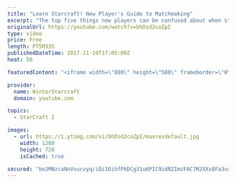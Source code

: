 ```yaml
---
title: "Learn Starcraft! New Player's Guide to Matchmaking"
excerpt: "The top five things new players can be confused about when starting off playing Starcraft 2!"
originalUrl: https://youtube.com/watch?v=bhDsd2coZpI
type: video
price: Free
length: PT5M33S
publishedDateTime: 2017-11-19T17:05:00Z
heat: 50

featuredContent: "<iframe width=\"800\" height=\"500\" frameborder=\"0\" src=\"https://www.youtube.com/embed/bhDsd2coZpI\" allow=\"accelerometer; autoplay; encrypted-media; gyroscope; picture-in-picture\" allowfullscreen></iframe>"

provider:
  name: WinterStarcraft
  domain: youtube.com

topics:
  - StarCraft 2

images:
  - url: https://i.ytimg.com/vi/bhDsd2coZpI/maxresdefault.jpg
    width: 1280
    height: 720
    isCached: true

secured: "be2MNzcaNnVvucvyq/iQiI6ihfPhDCg31u6PIC9idRZImzFAC7M2XXx8Fa3vaBXZT+Xp2xOF07SabtmvpEEqe8/keWUOujMOVozoYzzLBRCiIgu1I3IOFE5nqD7FRU0YB/s1aH1BO5S5LXdMoc0VLa5nMVbgjGdPdcWSeHbWNBlMwjFt64as0ZFCSu1Dhs5llDOpV6AK5D3rq03n14uAjxV5k9u70yGW0PTdFdXMiRpvNQ7k2qR/slkPabziCP3RVAAcrZYXinryMTsZxlVxlTY/SAOEpxW80kcpDfmMFD9hOkxJZRdgL5dUOoZwXKp/mdpwO3VBmLgIMQhOqlArZzxqPlCyqpQwcioCausomkj8ACBv1QrOOT2IOee+AJyJuJctSrhKQc79bcpnsa6IFn+1Z+rqWnGotT4Ys+iRLWY=;QPdIKiqzEUTthp/EDVfiNQ=="
---
```


